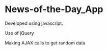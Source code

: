 # News-of-the-Day_App
Developed using javascript.


Use of jQuery


Making AJAX calls to get random data
